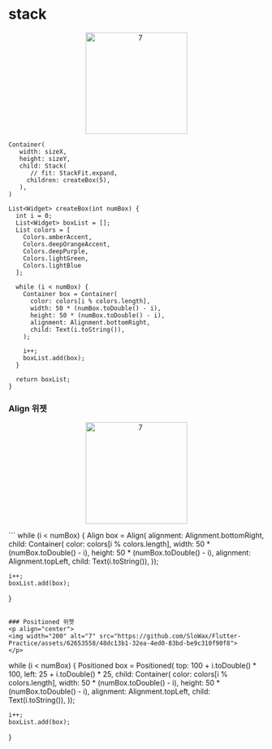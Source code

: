 # stack

<p align="center">
<img width="200" alt="7" src="https://github.com/SloWax/Flutter-Practice/assets/62653558/39f885c4-69d6-4379-ae8d-87a6bcfd2937">
</p>

```
Container(
   width: sizeX,
   height: sizeY,
   child: Stack(
      // fit: StackFit.expand,
     children: createBox(5),
   ),
)

List<Widget> createBox(int numBox) {
  int i = 0;
  List<Widget> boxList = [];
  List colors = [
    Colors.amberAccent,
    Colors.deepOrangeAccent,
    Colors.deepPurple,
    Colors.lightGreen,
    Colors.lightBlue
  ];

  while (i < numBox) {
    Container box = Container(
      color: colors[i % colors.length],
      width: 50 * (numBox.toDouble() - i),
      height: 50 * (numBox.toDouble() - i),
      alignment: Alignment.bottomRight,
      child: Text(i.toString()),
    );

    i++;
    boxList.add(box);
  }

  return boxList;
}
```

### Align 위젯
<p align="center">
<img width="200" alt="7" src="https://github.com/SloWax/Flutter-Practice/assets/62653558/caf39d86-743d-4fe3-b3c4-97a2fd6e000d">
</p>
```
while (i < numBox) {
    Align box = Align(
        alignment: Alignment.bottomRight,
        child: Container(
          color: colors[i % colors.length],
          width: 50 * (numBox.toDouble() - i),
          height: 50 * (numBox.toDouble() - i),
          alignment: Alignment.topLeft,
          child: Text(i.toString()),
        ));

    i++;
    boxList.add(box);
}
```

### Positioned 위젯
<p align="center">
<img width="200" alt="7" src="https://github.com/SloWax/Flutter-Practice/assets/62653558/48dc13b1-32ea-4ed0-83bd-be9c310f90f8">
</p>
```
while (i < numBox) {
    Positioned box = Positioned(
        top: 100 + i.toDouble() * 100,
        left: 25 + i.toDouble() * 25,
        child: Container(
          color: colors[i % colors.length],
          width: 50 * (numBox.toDouble() - i),
          height: 50 * (numBox.toDouble() - i),
          alignment: Alignment.topLeft,
          child: Text(i.toString()),
        ));

    i++;
    boxList.add(box);
}
```
